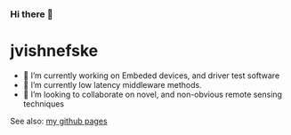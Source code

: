 ### Hi there 👋

<!--
**jvishnefske/jvishnefske** is a ✨ _special_ ✨ repository because its `README.md` (this file) appears on your GitHub profile.

Here are some ideas to get you started:

- 🔭 I’m currently working on Embeded devices, and driver test software
- 🌱 I’m currently learning low latency middleware methods.
- 👯 I’m looking to collaborate on novel, and non-obvious remote sensing techniques
- 🤔 I’m looking for help with 
- 💬 Ask me about ... Avionics
- 📫 How to reach me: ... @jvishnefske
- 😄 Pronouns: ...
- ⚡ Fun fact: ...
-->
# jvishnefske

- 🔭 I’m currently working on Embeded devices, and driver test software
- 🌱 I’m currently low latency middleware methods.
- 👯 I’m looking to collaborate on novel, and non-obvious remote sensing techniques

See also: [my github pages](https://jvishnefske.github.io)
